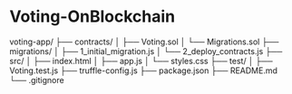 # Voting-OnBlockchain

voting-app/
├── contracts/
│   ├── Voting.sol
│   └── Migrations.sol
├── migrations/
│   ├── 1_initial_migration.js
│   └── 2_deploy_contracts.js
├── src/
│   ├── index.html
│   ├── app.js
│   └── styles.css
├── test/
│   ├── Voting.test.js
├── truffle-config.js
├── package.json
├── README.md
└── .gitignore
